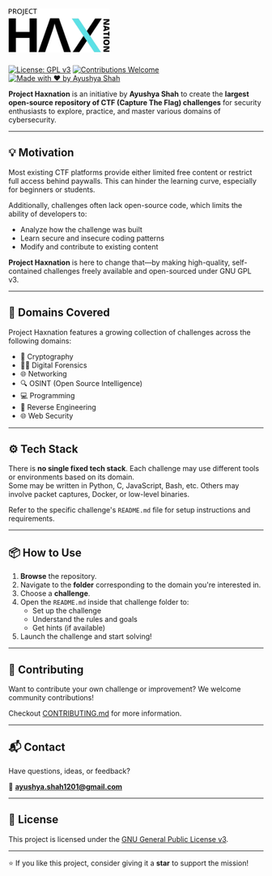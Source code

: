 # <picture> <source srcset="assets/logo-dark.png" media="(prefers-color-scheme: dark)"> <img src="assets/logo-light.png" width="200" alt="Project Haxnation Logo"> </picture>


[![License: GPL v3](https://img.shields.io/badge/License-GPLv3-blue.svg)](https://github.com/A-Y-U-S-H-Y-A/project-haxnation/blob/master/LICENSE)
[![Contributions Welcome](https://img.shields.io/badge/contributions-welcome-brightgreen.svg)](https://github.com/A-Y-U-S-H-Y-A/project-haxnation/pulls)
[![Made with ❤️ by Ayushya Shah](https://img.shields.io/badge/Made%20with-%E2%9D%A4-red)](mailto:ayushya.shah1201@gmail.com)

**Project Haxnation** is an initiative by **Ayushya Shah** to create the **largest open-source repository of CTF (Capture The Flag) challenges** for security enthusiasts to explore, practice, and master various domains of cybersecurity.

---

## 💡 Motivation

Most existing CTF platforms provide either limited free content or restrict full access behind paywalls. This can hinder the learning curve, especially for beginners or students.

Additionally, challenges often lack open-source code, which limits the ability of developers to:

- Analyze how the challenge was built  
- Learn secure and insecure coding patterns  
- Modify and contribute to existing content

**Project Haxnation** is here to change that—by making high-quality, self-contained challenges freely available and open-sourced under GNU GPL v3.

---

## 🧭 Domains Covered

Project Haxnation features a growing collection of challenges across the following domains:

- 🔐 Cryptography  
- 🕵️‍♂️ Digital Forensics  
- 🌐 Networking  
- 🔍 OSINT (Open Source Intelligence)  
- 💻 Programming  
- 🔁 Reverse Engineering  
- 🌐 Web Security

---

## ⚙️ Tech Stack

There is **no single fixed tech stack**. Each challenge may use different tools or environments based on its domain.  
Some may be written in Python, C, JavaScript, Bash, etc. Others may involve packet captures, Docker, or low-level binaries.

Refer to the specific challenge's `README.md` file for setup instructions and requirements.

---

## 📦 How to Use

1. **Browse** the repository.
2. Navigate to the **folder** corresponding to the domain you're interested in.
3. Choose a **challenge**.
4. Open the `README.md` inside that challenge folder to:
   - Set up the challenge
   - Understand the rules and goals
   - Get hints (if available)
5. Launch the challenge and start solving!

---

## 🤝 Contributing

Want to contribute your own challenge or improvement? We welcome community contributions!

Checkout [CONTRIBUTING.md](https://github.com/A-Y-U-S-H-Y-A/project-haxnation/CONTRIBUTING.md) for more information.

---

## 📬 Contact

Have questions, ideas, or feedback?

📧 **ayushya.shah1201@gmail.com**

---

## 📜 License

This project is licensed under the [GNU General Public License v3](https://github.com/A-Y-U-S-H-Y-A/project-haxnation/blob/master/LICENSE).

---

⭐ If you like this project, consider giving it a **star** to support the mission!

